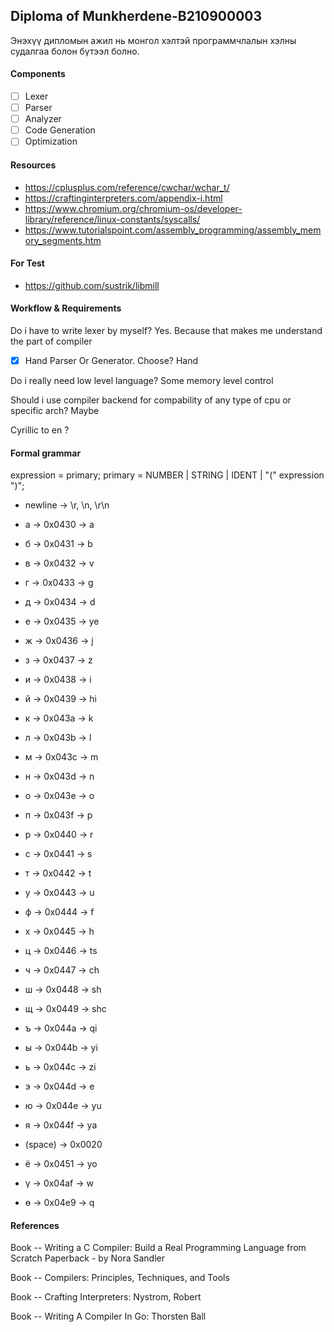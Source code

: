 ## Diploma of Munkherdene-B210900003

Энэхүү дипломын ажил нь монгол хэлтэй программчлалын хэлны судалгаа болон бүтээл болно.

#### Components

- [ ] Lexer
- [ ] Parser
- [ ] Analyzer
- [ ] Code Generation
- [ ] Optimization

#### Resources

- https://cplusplus.com/reference/cwchar/wchar_t/
- https://craftinginterpreters.com/appendix-i.html
- https://www.chromium.org/chromium-os/developer-library/reference/linux-constants/syscalls/
- https://www.tutorialspoint.com/assembly_programming/assembly_memory_segments.htm

#### For Test

- https://github.com/sustrik/libmill

#### Workflow & Requirements

Do i have to write lexer by myself?
Yes. Because that makes me understand the part of compiler

- [x] Hand Parser Or Generator. Choose?
      Hand

Do i really need low level language?
Some memory level control

Should i use compiler backend for compability of any type of cpu or specific arch?
Maybe

Cyrillic to en ?

#### Formal grammar

expression = primary;
primary = NUMBER | STRING | IDENT | "(" expression ")";

- newline -> \r, \n, \r\n

- а -> 0x0430 -> a
- б -> 0x0431 -> b
- в -> 0x0432 -> v
- г -> 0x0433 -> g
- д -> 0x0434 -> d
- е -> 0x0435 -> ye
- ж -> 0x0436 -> j
- з -> 0x0437 -> z
- и -> 0x0438 -> i
- й -> 0x0439 -> hi
- к -> 0x043a -> k
- л -> 0x043b -> l
- м -> 0x043c -> m
- н -> 0x043d -> n
- о -> 0x043e -> o
- п -> 0x043f -> p
- р -> 0x0440 -> r
- с -> 0x0441 -> s
- т -> 0x0442 -> t
- у -> 0x0443 -> u
- ф -> 0x0444 -> f
- х -> 0x0445 -> h
- ц -> 0x0446 -> ts
- ч -> 0x0447 -> ch
- ш -> 0x0448 -> sh
- щ -> 0x0449 -> shc
- ъ -> 0x044a -> qi
- ы -> 0x044b -> yi
- ь -> 0x044c -> zi
- э -> 0x044d -> e
- ю -> 0x044e -> yu
- я -> 0x044f -> ya
- (space) -> 0x0020
- ё -> 0x0451 -> yo
- ү -> 0x04af -> w
- ө -> 0x04e9 -> q

#### References

Book -- Writing a C Compiler: Build a Real Programming Language from Scratch Paperback - by Nora Sandler

Book -- Compilers: Principles, Techniques, and Tools

Book -- Crafting Interpreters: Nystrom, Robert

Book -- Writing A Compiler In Go: Thorsten Ball

